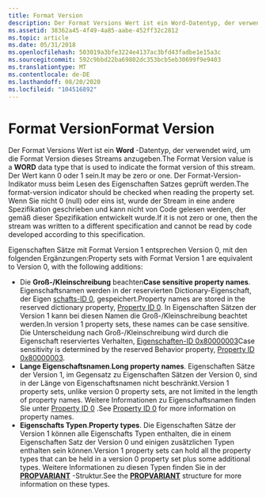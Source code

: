 ```yaml
---
title: Format Version
description: Der Format Versions Wert ist ein Word-Datentyp, der verwendet wird, um die Format Version dieses Streams anzugeben.
ms.assetid: 38362a45-4f49-4a85-aabe-452ff32c2812
ms.topic: article
ms.date: 05/31/2018
ms.openlocfilehash: 503019a3bfe3224e4137ac3bfd43fadbe1e15a3c
ms.sourcegitcommit: 592c9bbd22ba69802dc353bcb5eb30699f9e9403
ms.translationtype: MT
ms.contentlocale: de-DE
ms.lasthandoff: 08/20/2020
ms.locfileid: "104516892"
---
```

# <a name="format-version"></a><span data-ttu-id="a6e14-103">Format Version</span><span class="sxs-lookup"><span data-stu-id="a6e14-103">Format Version</span></span>

<span data-ttu-id="a6e14-104">Der Format Versions Wert ist ein **Word** -Datentyp, der verwendet wird, um die Format Version dieses Streams anzugeben.</span><span class="sxs-lookup"><span data-stu-id="a6e14-104">The Format Version value is a **WORD** data type that is used to indicate the format version of this stream.</span></span> <span data-ttu-id="a6e14-105">Der Wert kann 0 oder 1 sein.</span><span class="sxs-lookup"><span data-stu-id="a6e14-105">It may be zero or one.</span></span> <span data-ttu-id="a6e14-106">Der Format-Version-Indikator muss beim Lesen des Eigenschaften Satzes geprüft werden.</span><span class="sxs-lookup"><span data-stu-id="a6e14-106">The format-version indicator should be checked when reading the property set.</span></span> <span data-ttu-id="a6e14-107">Wenn Sie nicht 0 (null) oder eins ist, wurde der Stream in eine andere Spezifikation geschrieben und kann nicht von Code gelesen werden, der gemäß dieser Spezifikation entwickelt wurde.</span><span class="sxs-lookup"><span data-stu-id="a6e14-107">If it is not zero or one, then the stream was written to a different specification and cannot be read by code developed according to this specification.</span></span>

<span data-ttu-id="a6e14-108">Eigenschaften Sätze mit Format Version 1 entsprechen Version 0, mit den folgenden Ergänzungen:</span><span class="sxs-lookup"><span data-stu-id="a6e14-108">Property sets with Format Version 1 are equivalent to Version 0, with the following additions:</span></span>

-   <span data-ttu-id="a6e14-109">Die **Groß-/Kleinschreibung** beachten</span><span class="sxs-lookup"><span data-stu-id="a6e14-109">**Case sensitive property names**.</span></span> <span data-ttu-id="a6e14-110">Eigenschaftsnamen werden in der reservierten Dictionary-Eigenschaft, der Eigen [schafts-ID 0](/windows/desktop/Stg/reserved-property-identifiers), gespeichert.</span><span class="sxs-lookup"><span data-stu-id="a6e14-110">Property names are stored in the reserved dictionary property, [Property ID 0](/windows/desktop/Stg/reserved-property-identifiers).</span></span> <span data-ttu-id="a6e14-111">In Eigenschaften Sätzen der Version 1 kann bei diesen Namen die Groß-/Kleinschreibung beachtet werden.</span><span class="sxs-lookup"><span data-stu-id="a6e14-111">In version 1 property sets, these names can be case sensitive.</span></span> <span data-ttu-id="a6e14-112">Die Unterscheidung nach Groß-/Kleinschreibung wird durch die Eigenschaft reserviertes Verhalten, [Eigenschaften-ID 0x80000003](/windows/desktop/Stg/reserved-property-identifiers)</span><span class="sxs-lookup"><span data-stu-id="a6e14-112">Case sensitivity is determined by the reserved Behavior property, [Property ID 0x80000003](/windows/desktop/Stg/reserved-property-identifiers).</span></span>
-   <span data-ttu-id="a6e14-113">**Lange Eigenschaftsnamen**.</span><span class="sxs-lookup"><span data-stu-id="a6e14-113">**Long property names**.</span></span> <span data-ttu-id="a6e14-114">Eigenschaften Sätze der Version 1, im Gegensatz zu Eigenschaften Sätzen der Version 0, sind in der Länge von Eigenschaftsnamen nicht beschränkt.</span><span class="sxs-lookup"><span data-stu-id="a6e14-114">Version 1 property sets, unlike version 0 property sets, are not limited in the length of property names.</span></span> <span data-ttu-id="a6e14-115">Weitere Informationen zu Eigenschaftsnamen finden Sie unter [Property ID 0](/windows/desktop/Stg/reserved-property-identifiers) .</span><span class="sxs-lookup"><span data-stu-id="a6e14-115">See [Property ID 0](/windows/desktop/Stg/reserved-property-identifiers) for more information on property names.</span></span>
-   <span data-ttu-id="a6e14-116">**Eigenschafts Typen**.</span><span class="sxs-lookup"><span data-stu-id="a6e14-116">**Property types**.</span></span> <span data-ttu-id="a6e14-117">Die Eigenschaften Sätze der Version 1 können alle Eigenschafts Typen enthalten, die in einem Eigenschaften Satz der Version 0 und einigen zusätzlichen Typen enthalten sein können.</span><span class="sxs-lookup"><span data-stu-id="a6e14-117">Version 1 property sets can hold all the property types that can be held in a version 0 property set plus some additional types.</span></span> <span data-ttu-id="a6e14-118">Weitere Informationen zu diesen Typen finden Sie in der [**PROPVARIANT**](/windows/win32/api/propidlbase/ns-propidlbase-propvariant) -Struktur.</span><span class="sxs-lookup"><span data-stu-id="a6e14-118">See the [**PROPVARIANT**](/windows/win32/api/propidlbase/ns-propidlbase-propvariant) structure for more information on these types.</span></span>

 

 